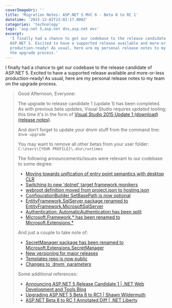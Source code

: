 ```yaml
---
coverImageUri: ''
title: 'Migration Notes: ASP.NET 5 MVC 6 - Beta 8 to RC 1'
datetime: '2015-12-02T22:02:17.000Z'
categories: 'technology'
tags: 'asp.net 5,asp.net dnx,asp.net mvc'
excerpt:
  'I finally had a chance to get our codebase to the release candidate of
  ASP.NET 5. Excited to have a supported release available and more-or-less
  production-ready! As usual, here are my personal release notes to my team on
  the upgrade process.'
---
```


I finally had a chance to get our codebase to the release candidate of
ASP.NET 5. Excited to have a supported release available and more-or-less
production-ready! As usual, here are my personal release notes to my team on the
upgrade process.

> Good Afternoon, Everyone:
>
> The upgrade to release candidate 1 (update 1) has been completed. As with
> previous beta updates, Visual Studio requires updated tooling; this time it's
> in the form of
> [Visual Studio 2015 Update 1 (download)](http://go.microsoft.com/fwlink/?LinkId=691129)
> [(release notes)](https://www.visualstudio.com/en-us/news/vs2015-update1-vs.aspx 'Visual Studio 2015 Update 1 Release Notes').
>
> And don’t forget to update your dnvm stuff from the command line:
> `dnvm upgrade`
>
> You may want to remove all other betas from your user folder:
> `C:\Users\{YOUR PROFILE}\.dnx\runtimes`
>
> The following announcements/issues were relevant to our codebase to some
> degree:
>
> - [Moving towards unification of entry point semantics with desktop CLR](https://github.com/aspnet/Announcements/issues/113)
> - [Switching to new 'dotnet' target framework monikers](https://github.com/aspnet/Announcements/issues/98)
> - [webroot definition moved from project.json to hosting.json](https://github.com/aspnet/Announcements/issues/94)
> - [ConfigurationBuilder SetBasePath is now optional](https://github.com/aspnet/Announcements/issues/88)
> - [EntityFramework.SqlServer package renamed to EntityFramework.MicrosoftSqlServer](https://github.com/aspnet/Announcements/issues/85)
> - [Authentication: AutomaticAuthentication has been split](https://github.com/aspnet/Announcements/issues/83)
> - [Microsoft.Framework.\* has been renamed to Microsoft.Extensions.\*](https://github.com/aspnet/Announcements/issues/77)
>
> And just a couple to take note of:
>
> - [SecretManager package has been renamed to Microsoft.Extensions.SecretManager](https://github.com/aspnet/Announcements/issues/116)
> - [New versioning for major releases](https://github.com/aspnet/Announcements/issues/97)
> - [Templates repo is now public](https://github.com/aspnet/Announcements/issues/79)
> - [Changes to \`dnvm\` parameters](https://github.com/aspnet/Announcements/issues/76)
>
> Some additional references:
>
> - [Announcing ASP.NET 5 Release Candidate 1 | .NET Web Development and Tools Blog](http://blogs.msdn.com/b/webdev/archive/2015/11/18/announcing-asp-net-5-release-candidate-1.aspx 'Announcing ASP.NET 5 Release Candidate 1 | .NET Web Development and Tools Blog')
> - [Upgrading ASP.NET 5 Beta 8 to RC1 | Shawn Wildermuth](http://wildermuth.com/2015/11/18/Upgrading_ASP_NET_5_Beta_8_to_RC1 'Upgrading ASP.NET 5 Beta 8 to RC1 | Shawn Wildermuth')
> - [ASP.NET Beta 8 to RC 1 Annotated Diff | .NET Liberty](http://dotnetliberty.com/index.php/2015/11/23/asp-net-5-beta-8-to-rc1-annotated-diff/ 'ASP.NET Beta 8 to RC 1 Annotated Diff | .NET Liberty')
